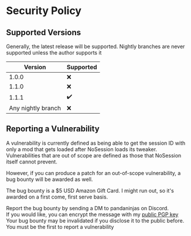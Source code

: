 # Security Policy

## Supported Versions

Generally, the latest release will be supported. Nightly branches are never supported unless the author supports it

| Version            | Supported |
|--------------------|-----------|
| 1.0.0              | ❌         |
| 1.1.0              | ❌         |
| 1.1.1              | ✔️         |
| Any nightly branch | ❌         |
## Reporting a Vulnerability

A vulnerability is currently defined as being able to get the session ID with only a mod that gets loaded after NoSession loads its tweaker.<br>
Vulnerabilities that are out of scope are defined as those that NoSession itself cannot prevent.

However, if you can produce a patch for an out-of-scope vulnerability, a bug bounty will be awarded as well.

The bug bounty is a $5 USD Amazon Gift Card. I might run out, so it's awarded on a first come, first serve basis.

Report the bug bounty by sending a DM to pandaninjas on Discord.<br>
If you would like, you can encrypt the message with my [public PGP key](https://raw.githubusercontent.com/pandaninjas/pandaninjas/main/pandaninjas-publickey.key)<br>
Your bug bounty may be invalidated if you disclose it to the public before. You must be the first to report a vulnerability
